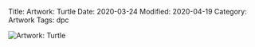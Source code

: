 Title: Artwork: Turtle
Date: 2020-03-24
Modified: 2020-04-19
Category: Artwork
Tags: dpc

![Artwork: Turtle]({static}/images/artwork/2020-03-24-dpc-artwork.jpg)

